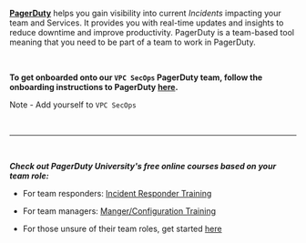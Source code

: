 **[PagerDuty](https://ibm.pagerduty.com/incidents)** helps you gain visibility into current _Incidents_ impacting your team and Services. It provides you with real-time updates and insights to reduce downtime and improve productivity. PagerDuty is a team-based tool meaning that you need to be part of a team to work in PagerDuty. 




<br>

**To get onboarded onto our **`VPC SecOps`** PagerDuty team, follow the onboarding instructions to PagerDuty [here](https://w3.ibm.com/w3publisher/pagerduty/getting-started/teams/add-yourself).**

Note - Add yourself to `VPC SecOps`
 

<br>


---

<br>

_**Check out PagerDuty University's free online courses based on your team role:**_
* For team responders: [Incident Responder Training](https://university.pagerduty.com/page/on-demand#pagerduty-role_responder)

* For team managers: [Manger/Configuration Training](https://university.pagerduty.com/page/on-demand#pagerduty-role_manager)

* For those unsure of their team roles, get started [here](https://university.pagerduty.com/page/on-demand#topics_getting-started)